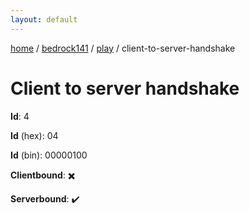 ```yaml
---
layout: default
---
```


[home](/)  /  [bedrock141](/protocol/bedrock141)  /  [play](/protocol/bedrock141/play)  /  client-to-server-handshake

# Client to server handshake

**Id**: 4

**Id** (hex): 04

**Id** (bin): 00000100

**Clientbound**: ✖️

**Serverbound**: ✔️


